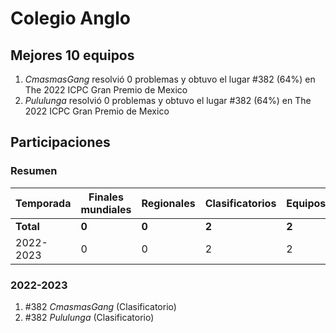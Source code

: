 # Colegio Anglo

## Mejores 10 equipos

1. _CmasmasGang_ resolvió 0 problemas y obtuvo el lugar #382 (64%) en The 2022 ICPC Gran Premio de Mexico
1. _Pululunga_ resolvió 0 problemas y obtuvo el lugar #382 (64%) en The 2022 ICPC Gran Premio de Mexico

## Participaciones

### Resumen

| Temporada | Finales mundiales | Regionales | Clasificatorios | Equipos |
| --- | --- | --- | --- | --- |
| **Total** | **0** | **0** | **2** | **2** |
| 2022-2023 | 0 | 0 | 2 | 2 |

### 2022-2023

1. #382 _CmasmasGang_ (Clasificatorio)
1. #382 _Pululunga_ (Clasificatorio)



